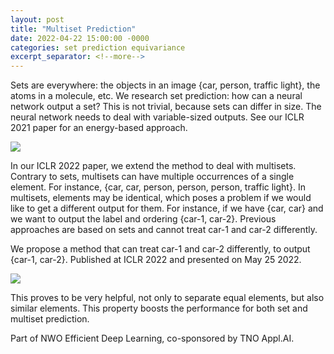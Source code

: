 ```yaml
---
layout: post
title: "Multiset Prediction"
date: 2022-04-22 15:00:00 -0000
categories: set prediction equivariance
excerpt_separator: <!--more-->
---
```


Sets are everywhere: the objects in an image {car, person, traffic light}, the atoms in a molecule, etc.
We research set prediction: how can a neural network output a set?
This is not trivial, because sets can differ in size.
The neural network needs to deal with variable-sized outputs.
See our ICLR 2021 paper for an energy-based approach.

<img src="https://gertjanburghouts.github.io/pictures/iclr22_poster_neural_network.jpg">

In our ICLR 2022 paper, we extend the method to deal with multisets.
Contrary to sets, multisets can have multiple occurrences of a single element.
For instance, {car, car, person, person, person, traffic light}.
In multisets, elements may be identical, which poses a problem if we would like to get a different output for them.
For instance, if we have {car, car} and we want to output the label and ordering {car-1, car-2}.
Previous approaches are based on sets and cannot treat car-1 and car-2 differently.

<!-- <img src="https://gertjanburghouts.github.io/pictures/iclr22_push_apart.jpg"> -->

We propose a method that can treat car-1 and car-2 differently, to output {car-1, car-2}.
Published at ICLR 2022 and presented on May 25 2022.

<img src="https://gertjanburghouts.github.io/pictures/iclr22_poster_ordering.jpg">

This proves to be very helpful, not only to separate equal elements, but also similar elements.
This property boosts the performance for both set and multiset prediction.

<!-- <img src="https://gertjanburghouts.github.io/pictures/iclr22_clevr.jpg"> -->

Part of NWO Efficient Deep Learning, co-sponsored by TNO Appl.AI.
